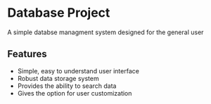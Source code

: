 Database Project
===============
A simple databse managment system designed for the general user

Features
------------
- Simple, easy to understand user interface
- Robust data storage system
- Provides the ability to search data
- Gives the option for user customization
